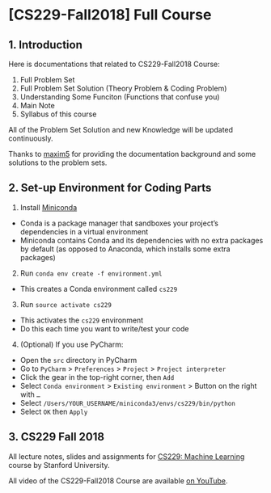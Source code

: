 # [CS229-Fall2018] Full Course
## 1. Introduction
Here is documentations that related to CS229-Fall2018 Course:
1. Full Problem Set
2. Full Problem Set Solution (Theory Problem & Coding Problem)
3. Understanding Some Funciton (Functions that confuse you)
4. Main Note
5. Syllabus of this course

All of the Problem Set Solution and new Knowledge will be updated continuously.

Thanks to [maxim5](https://github.com/maxim5/cs229-2018-autumn) for providing the documentation background and some solutions to the problem sets.

## 2. Set-up Environment for Coding Parts
1. Install [Miniconda](https://conda.io/docs/user-guide/install/index.html#regular-installation)
  - Conda is a package manager that sandboxes your project’s dependencies in a virtual environment
  - Miniconda contains Conda and its dependencies with no extra packages by default (as opposed to Anaconda, which installs some extra packages)
2. Run `conda env create -f environment.yml`
  - This creates a Conda environment called `cs229`
3. Run `source activate cs229`
  - This activates the `cs229` environment
  - Do this each time you want to write/test your code
4. (Optional) If you use PyCharm:
  - Open the `src` directory in PyCharm
  - Go to `PyCharm` > `Preferences` > `Project` > `Project interpreter`
  - Click the gear in the top-right corner, then `Add`
  - Select `Conda environment` > `Existing environment` > Button on the right with `…`
  - Select `/Users/YOUR_USERNAME/miniconda3/envs/cs229/bin/python`
  - Select `OK` then `Apply`



## 3. CS229 Fall 2018

All lecture notes, slides and assignments for [CS229: Machine Learning](http://cs229.stanford.edu/) course by Stanford University.

All video of the CS229-Fall2018 Course are available [on YouTube](https://www.youtube.com/playlist?list=PLoROMvodv4rMiGQp3WXShtMGgzqpfVfbU).

